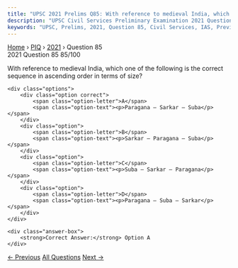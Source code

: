 ```yaml
---
title: "UPSC 2021 Prelims Q85: With reference to medieval India, which one of the following..."
description: "UPSC Civil Services Preliminary Examination 2021 Question 85 with options and answer"
keywords: "UPSC, Prelims, 2021, Question 85, Civil Services, IAS, Previous Year Questions"
---
```


<nav class="breadcrumb">
    <a href="../../">Home</a>
    <span>›</span>
    <a href="../">PIQ</a>
    <span>›</span>
    <a href="./">2021</a>
    <span>›</span>
    <span>Question 85</span>
</nav>

<div class="question-header">
    <div class="question-meta">
        <span class="year-badge">2021</span>
        <span class="question-number">Question 85</span>
        <span class="progress">85/100</span>
    </div>
    <div class="progress-bar">
        <div class="progress-fill" style="width: 85.0%"></div>
    </div>
</div>

<div class="question-content">
    <div class="question-text">
        <p>With reference to medieval India, which one of the following is the correct<br />
sequence in ascending order in terms of size?</p>
    </div>
    
    <div class="options">
        <div class="option correct">
            <span class="option-letter">A</span>
            <span class="option-text"><p>Paragana – Sarkar – Suba</p></span>
        </div>
        <div class="option">
            <span class="option-letter">B</span>
            <span class="option-text"><p>Sarkar – Paragana – Suba</p></span>
        </div>
        <div class="option">
            <span class="option-letter">C</span>
            <span class="option-text"><p>Suba – Sarkar – Paragana</p></span>
        </div>
        <div class="option">
            <span class="option-letter">D</span>
            <span class="option-text"><p>Paragana – Suba – Sarkar</p></span>
        </div>
    </div>

    <div class="answer-box">
        <strong>Correct Answer:</strong> Option A
    </div>
</div>

<div class="question-nav">
    <a href="../q084-who-among-the-following-is-associated-with-songs-f/" class="nav-btn prev">← Previous</a>
    <a href="../" class="nav-btn center">All Questions</a>
    <a href="../q086-who-among-the-following-was-associated-as-secretar/" class="nav-btn next">Next →</a>
</div>
